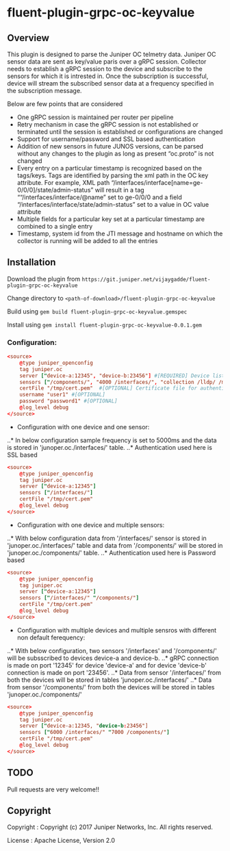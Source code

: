 # fluent-plugin-grpc-oc-keyvalue

## Overview

This plugin is designed to parse the Juniper OC telmetry data.
Juniper OC sensor data are sent as key/value paris over a gRPC session.
Collector needs to establish a gRPC session to the device and subscribe to the sensors for which it is intrested in. Once the subscription is successful, device will stream the subscribed sensor data at a frequency specified in the subscription message.

Below are few points that are considered

* One gRPC session is maintained per router per pipeline
* Retry mechanism in case the gRPC session is not established or terminated until the session is established or configurations are changed
* Support for username/password and SSL based authentication
* Addition of new sensors in future JUNOS versions, can be parsed without any changes to the plugin as long as present “oc.proto” is not changed
* Every entry on a particular timestamp is recognized based on the tags/keys. Tags are identified by parsing the xml path in the OC key attribute. For example, XML path “/interfaces/interface[name=ge-0/0/0]/state/admin-status” will result in a tag ““/interfaces/interface/@name” set to ge-0/0/0 and a field “/interfaces/interface/state/admin-status” set to a value in OC value attribute
* Multiple fields for a particular key set at a particular timestamp are combined to a single entry
* Timestamp, system id from the JTI message and hostname on which the collector is running will be added to all the entries


## Installation

Download the plugin from `https://git.juniper.net/vijaygadde/fluent-plugin-grpc-oc-keyvalue`

Change directory to `<path-of-download>/fluent-plugin-grpc-oc-keyvalue`

Build using `gem build fluent-plugin-grpc-oc-keyvalue.gemspec`

Install using `gem install fluent-plugin-grpc-oc-keyvalue-0.0.1.gem`

### Configuration:

```toml
<source>
    @type juniper_openconfig
    tag juniper.oc
    server ["device-a:12345", "device-b:23456"] #[REQUIRED] Device list with port numbers
    sensors ["/components/", "4000 /interfaces/", "collection /lldp/ /mpls/", "5000 collection2 /ospf/ /isis/"] #[REQUIRED] Sensoirs as list
    certFile "/tmp/cert.pem"  #[OPTIONAL] Certificate file for authentication. In-secure connection is established if the certificate is not provided
    username "user1" #[OPTIONAL]
    password "password1" #[OPTIONAL]
    @log_level debug
</source>
```

* Configuration with one device and one sensor:

..* In below configuration sample frequency is set to 5000ms and the data is stored in 'junoper.oc./interfaces/' table.
..* Authentication used here is SSL based
```toml
<source>
    @type juniper_openconfig
    tag juniper.oc
    server ["device-a:12345"]
    sensors ["/interfaces/"]
    certFile "/tmp/cert.pem"
    @log_level debug
</source>
```

* Configuration with one device and multiple sensors:

..* With below configuration data from '/interfaces/' sensor is stored in 'junoper.oc./interfaces/' table and data from '/components/' will be stored in 'junoper.oc./components/' table.
..* Authentication used here is Password based
```toml
<source>
    @type juniper_openconfig
    tag juniper.oc
    server ["device-a:12345"]
    sensors ["/interfaces/" "/components/"]
    certFile "/tmp/cert.pem"
    @log_level debug
</source>
```

* Configuration with multiple devices and multiple sensros with different non default ferequency:

..* With below configuration, two sensors '/interfaces' and '/components/' will be subsscribed to devices device-a and device-b.
..* gRPC connection is made on port '12345' for device 'device-a' and for device 'device-b' connection is made on port '23456'.
..* Data from sensor '/interfaces/' from both the devices will be stored in tables 'junoper.oc./interfaces/'
..*  Data from sensor '/components/' from both the devices will be stored in tables 'junoper.oc./components/'

```toml
<source>
    @type juniper_openconfig
    tag juniper.oc
    server ["device-a:12345, "device-b:23456"]
    sensors ["6000 /interfaces/" "7000 /components/"]
    certFile "/tmp/cert.pem"
    @log_level debug
</source>
```

## TODO

Pull requests are very welcome!!

## Copyright

Copyright :  Copyright (c) 2017 Juniper Networks, Inc. All rights reserved.

License   :  Apache License, Version 2.0
